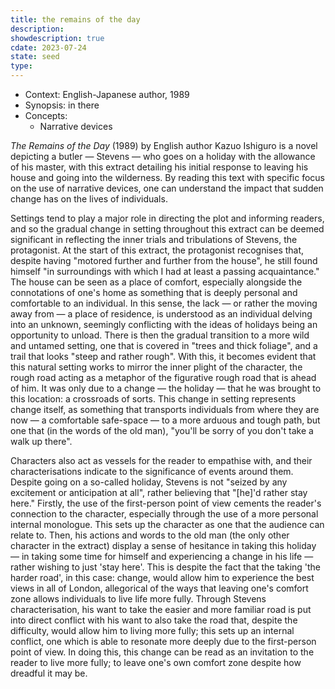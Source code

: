 ```yaml
---
title: the remains of the day
description: 
showdescription: true
cdate: 2023-07-24
state: seed
type: 
---
```


- Context: English-Japanese author, 1989
- Synopsis: in there
- Concepts:
    - Narrative devices

*The Remains of the Day* (1989) by English author Kazuo Ishiguro is a novel depicting a butler — Stevens — who goes on a holiday with the allowance of his master, with this extract detailing his initial response to leaving his house and going into the wilderness. By reading this text with specific focus on the use of narrative devices, one can understand the impact that sudden change has on the lives of individuals.

Settings tend to play a major role in directing the plot and informing readers, and so the gradual change in setting throughout this extract can be deemed significant in reflecting the inner trials and tribulations of Stevens, the protagonist. At the start of this extract, the protagonist recognises that, despite having "motored further and further from the house", he still found himself "in surroundings with which I had at least a passing acquaintance." The house can be seen as a place of comfort, especially alongside the connotations of one's home as something that is deeply personal and comfortable to an individual. In this sense, the lack — or rather the moving away from — a place of residence, is understood as an individual delving into an unknown, seemingly conflicting with the ideas of holidays being an opportunity to unload. There is then the gradual transition to a more wild and untamed setting, one that is covered in "trees and thick foliage", and a trail that looks "steep and rather rough". With this, it becomes evident that this natural setting works to mirror the inner plight of the character, the rough road acting as a metaphor of the figurative rough road that is ahead of him. It was only due to a change — the holiday — that he was brought to this location: a crossroads of sorts. This change in setting represents change itself, as something that transports individuals from where they are now — a comfortable safe-space — to a more arduous and tough path, but one that (in the words of the old man), "you'll be sorry of you don't take a walk up there".

Characters also act as vessels for the reader to empathise with, and their characterisations indicate to the significance of events around them. Despite going on a so-called holiday, Stevens is not "seized by any excitement or anticipation at all", rather believing that "[he]'d rather stay here." Firstly, the use of the first-person point of view cements the reader's connection to the character, especially through the use of a more personal internal monologue. This sets up the character as one that the audience can relate to. Then, his actions and words to the old man (the only other character in the extract) display a sense of hesitance in taking this holiday — in taking some time for himself and experiencing a change in his life — rather wishing to just 'stay here'. This is despite the fact that the taking 'the harder road', in this case: change, would allow him to experience the best views in all of London, allegorical of the ways that leaving one's comfort zone allows individuals to live life more fully. Through Stevens characterisation, his want to take the easier and more familiar road is put into direct conflict with his want to also take the road that, despite the difficulty, would allow him to living more fully; this sets up an internal conflict, one which is able to resonate more deeply due to the first-person point of view. In doing this, this change can be read as an invitation to the reader to live more fully; to leave one's own comfort zone despite how dreadful it may be. 
